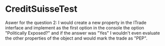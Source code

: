 # CreditSuisseTest

Aswer for the question 2: I would create a new property in the ITrade interface and implement as the first option in the console the option "Politically Exposed?" and if the answer was "Yes" I wouldn't even evaluate the other properties of the object and would mark the trade as "PEP".
